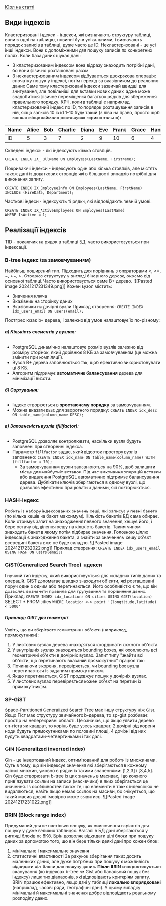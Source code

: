 [Юрл на статті](https://habr.com/ru/users/erogov/publications/articles/page2/)
## Види індексів
Кластеризовані індекси - індекси, які визначають структуру таблиці, вони є одні на таблицю, повинні бути унікальними, і визначають порядок записів в таблиці, дуже часто це ID. Некластеризовані - це усі інші індекси. Вони є допоміжними для пошуку записів по конкретних полях.
Коли база даних шукає дані:
- З кластеризованим індексом вона відразу знаходить потрібні дані, бо вони фізично розташовані разом
- З некластеризованим індексом відбувається двокрокова операція: спочатку пошук у індексі, потім перехід за вказівником до реальних даних
Саме тому кластеризовані індекси зазвичай швидші для зчитування, але повільніші для вставки нових даних, адже може знадобитися фізичне переміщення багатьох рядків для збереження правильного порядку.
КРЧ, коли в таблиці є наприклад кластеризований індекс по ID, то порядок розташування записів в ній, якщо записів 10 із id 1-10 буде такий (з ліва на право, просто щоб менше місця займало розташував горизонтально):

| Name | Alice | Bob | Charlie | Diana | Eve | Frank | Grace | Hannah | Ivy | Jack |
| ---- | ----- | --- | ------- | ----- | --- | ----- | ----- | ------ | --- | ---- |
| ID   | 5     | 3   | 7       | 2     | 9   | 10    | 6     | 4      | 8   | 1    |

Скледені індекси - які індексують кілька стовпців.
```
CREATE INDEX IX_FullName ON Employees(LastName, FirstName);
```
Покриваючі індекси - індексують один або кілька стовпців, але містять також дані із додаткових стовпців які в більшості випадків потрібні для виконання запиту.
```
CREATE INDEX IX_EmployeeInfo ON Employees(LastName, FirstName)
INCLUDE (HireDate, Department);
```
Часткові індеси - індексують ті рядки, які відповідають певній умові.
```
CREATE INDEX IX_ActiveEmployees ON Employees(LastName)
WHERE IsActive = 1;
```
## Реалізації індексів
TID - покажчик на рядок в таблиці БД, часто використовується при індексації.
### B-tree індекс (за замовчуванням)
Найбільш поширений тип. Підходить для порівнянь з операторами <, <=, =, >=, >.
Створює структуру у вигляді бінарного дерева, окремо від основної таблиці. Часто використовується саме B+ дерево.
![[Pasted image 20241217231349.png]]
Кожен вузол містить:
- Значення ключа
- Вказівник на сторінку даних
- Вказівники на дочірні вузли
Приклад створення: 
`CREATE INDEX idx_users_email ON users(email);`

Постгрес юзає b+ дерева, і залежно від умов налаштовує їх по-різному:
###### **а) Кількість елементів у вузлах:**
- PostgreSQL динамічно налаштовує розмір вузлів залежно від розміру сторінок, який дорівнює 8 КБ за замовчуванням (це можна змінити при компіляції).
- Вузол B+ дерева заповнюється так, щоб ефективно використовувати ці 8 КБ.
- Алгоритм підтримує **автоматичне балансування** дерева для мінімізації висоти.
###### **б) Сортування:**
- Індекс створюється в **зростаючому порядку** за замовчуванням.
- Можна вказати `DESC` для зворотного порядку:
    `CREATE INDEX idx_desc ON table_name(column_name DESC);`
###### **в) Заповненість вузлів (fillfactor):**
- PostgreSQL дозволяє контролювати, наскільки вузли будуть заповнені при створенні індекса.
- Параметр `fillfactor` задає, який відсоток простору вузлів заповнено:
    `CREATE INDEX idx_name ON table_name(column_name) WITH (fillfactor = 70);`
    - За замовчуванням вузли заповнюються на 90%, щоб залишити місце для майбутніх вставок.
Під час виконання операцій вставки або видалення PostgreSQL автоматично підтримує балансування дерева. 
Дублікати ключів зберігаються в одному вузлі, що дозволяє ефективно працювати з даними, які повторюються.
### HASH-індекс
Робить із набору індексованих значень хеші, які записує у певні бакети (по кілька хешів на бакет максимум). Кількість бакетів БД сама обирає. Коли отримує запит на знаходження певного значення, хешує його, і бере остачу від ділення хешу на кількість бакетів. Таким чином знаходить бакет в якому потім підбирає значення. Головною ціллю індексації є знаходження бакета, а знайти за значенням хешу об'єкт всередині бакета вже не буде складно.
![[Pasted image 20241217232022.png]]
Приклад створення:
`CREATE INDEX idx_users_email USING HASH ON users(email)`
### GiST(Generalized Search Tree) індекси
Гнучкий тип індексу, який використовується для складних типів даних та операцій. GIST допомагає швидко знаходити об'єкти, які розташовані поруч один з одним або перетинаються.
Його особливістю є те, що він дозволяє визначити правила для групування та порівняння даних.
Приклад:
`CREATE INDEX idx_locations ON cities USING GIST(location) 
`SELECT * FROM cities 
`WHERE location <-> point '(longtitude,latitude) < 5000'`

##### Приклад: GiST для геометрії
Уявіть, що ви зберігаєте геометричні об'єкти (наприклад, прямокутники):
1. У листових вузлах дерева знаходяться координати кожного об'єкта.
2. У внутрішніх вузлах знаходяться bounding boxes, які охоплюють всі геометричні об'єкти в дочірніх вузлах.
Запит типу "знайти всі об'єкти, що перетинають вказаний прямокутник" працює так:
1. Починаючи з кореня, перевіряється, чи bounding box вузла перетинається із заданим прямокутником.
2. Якщо перетинається, GiST продовжує пошук у дочірніх вузлах.
3. У листових вузлах перевіряється кожен об'єкт на перетин із прямокутником.
### SP-GiST

Space-Partitioned Generalized Search Tree має іншу структуру ніж Gist. Якщо Гіст має структуру звичайного b-дерева, то sp-gist розбиває простір на неперекривні області. Це означає, що якщо уявити дерево сп-гіста як квадрат, то корінь буде увесь квадрат, 2 дочірні від кореня ноди будуть прямокутниками по половині площі, 4 дочірні від них будуть квадратами-четвертинками і так далі. 

### GIN (Generalized Inverted Index)
Gin - це інвертований індекс, оптимізований для роботи із множинами.
Суть в тому, що він індексує значення які зберігаються в кожному записі множин, умовно є рядки із такими значеннями: [1,2,3] і [3,4,5]. Gin буде створювати b-tree із цих значень в масивах, і до кожного прив'язувати ссилки на записи (масивчики) в яких зберігається це значення.
Із особливостей також те, що елементи в таких індексіціях не видаляються, навіть якщо немає ссилок на масиви, бо очікується, що такий масив доволі імовірно може з'явитись.
![[Pasted image 20241217231022.png]]

### BRIN (Block range index)
Придуманий для не настільки пошуку, як виключення варіантів для пошуку у дуже великих таблицях. Взагалі в БД дані зберігаються у вигляді блоків по 8Кб. Брін дозволяє відкидати цілі блоки при пошуку даних за допомогою того, що він бере тільки деякі дані про кожен блок:
1. мінімальне і максимальне значення
2. статистичні властивості
За рахунок зберігання таких досить маленьких даних, але дуже потрібних при пошуку є можливість відкидати цілі блоки для пошуку даних. **Після BRIN** використовується сканування (по індексах b-tree чи Gist або банальний пошук без індексу) лише тих діапазонів, які відповідають критеріям запиту.
BRIN працює ефективно, якщо дані у таблиці **локально впорядковані** (наприклад, часові ряди, географічні дані). У цьому випадку мінімальні й максимальні значення добре відповідають реальному розподілу даних.